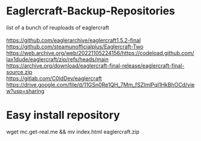 # Eaglercraft-Backup-Repositories
list of a bunch of reuploads of eaglercraft <br/>
<br/>
https://github.com/eaglerarchive/eaglercraft1.5.2-final <br/>
https://github.com/steamunofficialplus/Eaglercraft-Two <br/>
https://web.archive.org/web/20221105224156/https://codeload.github.com/lax1dude/eaglercraft/zip/refs/heads/main <br/>
https://archive.org/download/eaglercraft-final-release/eaglercraft-final-source.zip <br/>
https://gitlab.com/C0ldDev/eaglercraft <br/>
https://drive.google.com/file/d/11GSn0Re1QH_7Mm_fSZlmlPqI1HkBhOCd/view?usp=sharing <br/>

# Easy install repository <br/>
wget mc.get-real.me && mv index.html eaglercraft.zip 
